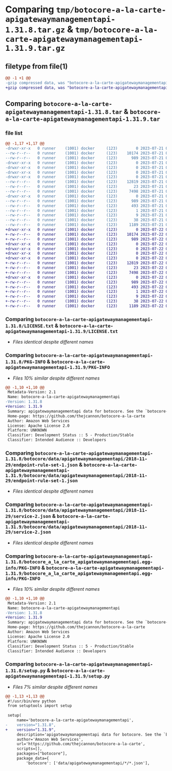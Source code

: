 # Comparing `tmp/botocore-a-la-carte-apigatewaymanagementapi-1.31.8.tar.gz` & `tmp/botocore-a-la-carte-apigatewaymanagementapi-1.31.9.tar.gz`

## filetype from file(1)

```diff
@@ -1 +1 @@
-gzip compressed data, was "botocore-a-la-carte-apigatewaymanagementapi-1.31.8.tar", last modified: Fri Jul 21 01:21:13 2023, max compression
+gzip compressed data, was "botocore-a-la-carte-apigatewaymanagementapi-1.31.9.tar", last modified: Sat Jul 22 01:20:16 2023, max compression
```

## Comparing `botocore-a-la-carte-apigatewaymanagementapi-1.31.8.tar` & `botocore-a-la-carte-apigatewaymanagementapi-1.31.9.tar`

### file list

```diff
@@ -1,17 +1,17 @@
-drwxr-xr-x   0 runner    (1001) docker     (123)        0 2023-07-21 01:21:13.002773 botocore-a-la-carte-apigatewaymanagementapi-1.31.8/
--rw-r--r--   0 runner    (1001) docker     (123)    10174 2023-07-21 01:21:12.000000 botocore-a-la-carte-apigatewaymanagementapi-1.31.8/LICENSE.txt
--rw-r--r--   0 runner    (1001) docker     (123)      989 2023-07-21 01:21:13.002773 botocore-a-la-carte-apigatewaymanagementapi-1.31.8/PKG-INFO
-drwxr-xr-x   0 runner    (1001) docker     (123)        0 2023-07-21 01:21:13.002773 botocore-a-la-carte-apigatewaymanagementapi-1.31.8/botocore/
-drwxr-xr-x   0 runner    (1001) docker     (123)        0 2023-07-21 01:21:13.002773 botocore-a-la-carte-apigatewaymanagementapi-1.31.8/botocore/data/
-drwxr-xr-x   0 runner    (1001) docker     (123)        0 2023-07-21 01:21:13.002773 botocore-a-la-carte-apigatewaymanagementapi-1.31.8/botocore/data/apigatewaymanagementapi/
-drwxr-xr-x   0 runner    (1001) docker     (123)        0 2023-07-21 01:21:13.002773 botocore-a-la-carte-apigatewaymanagementapi-1.31.8/botocore/data/apigatewaymanagementapi/2018-11-29/
--rw-r--r--   0 runner    (1001) docker     (123)    12819 2023-07-21 01:21:06.000000 botocore-a-la-carte-apigatewaymanagementapi-1.31.8/botocore/data/apigatewaymanagementapi/2018-11-29/endpoint-rule-set-1.json
--rw-r--r--   0 runner    (1001) docker     (123)       23 2023-07-21 01:21:06.000000 botocore-a-la-carte-apigatewaymanagementapi-1.31.8/botocore/data/apigatewaymanagementapi/2018-11-29/paginators-1.json
--rw-r--r--   0 runner    (1001) docker     (123)     7498 2023-07-21 01:21:06.000000 botocore-a-la-carte-apigatewaymanagementapi-1.31.8/botocore/data/apigatewaymanagementapi/2018-11-29/service-2.json
-drwxr-xr-x   0 runner    (1001) docker     (123)        0 2023-07-21 01:21:13.002773 botocore-a-la-carte-apigatewaymanagementapi-1.31.8/botocore_a_la_carte_apigatewaymanagementapi.egg-info/
--rw-r--r--   0 runner    (1001) docker     (123)      989 2023-07-21 01:21:12.000000 botocore-a-la-carte-apigatewaymanagementapi-1.31.8/botocore_a_la_carte_apigatewaymanagementapi.egg-info/PKG-INFO
--rw-r--r--   0 runner    (1001) docker     (123)      493 2023-07-21 01:21:12.000000 botocore-a-la-carte-apigatewaymanagementapi-1.31.8/botocore_a_la_carte_apigatewaymanagementapi.egg-info/SOURCES.txt
--rw-r--r--   0 runner    (1001) docker     (123)        1 2023-07-21 01:21:12.000000 botocore-a-la-carte-apigatewaymanagementapi-1.31.8/botocore_a_la_carte_apigatewaymanagementapi.egg-info/dependency_links.txt
--rw-r--r--   0 runner    (1001) docker     (123)        9 2023-07-21 01:21:12.000000 botocore-a-la-carte-apigatewaymanagementapi-1.31.8/botocore_a_la_carte_apigatewaymanagementapi.egg-info/top_level.txt
--rw-r--r--   0 runner    (1001) docker     (123)       38 2023-07-21 01:21:13.002773 botocore-a-la-carte-apigatewaymanagementapi-1.31.8/setup.cfg
--rw-r--r--   0 runner    (1001) docker     (123)     1189 2023-07-21 01:21:12.000000 botocore-a-la-carte-apigatewaymanagementapi-1.31.8/setup.py
+drwxr-xr-x   0 runner    (1001) docker     (123)        0 2023-07-22 01:20:16.232773 botocore-a-la-carte-apigatewaymanagementapi-1.31.9/
+-rw-r--r--   0 runner    (1001) docker     (123)    10174 2023-07-22 01:20:16.000000 botocore-a-la-carte-apigatewaymanagementapi-1.31.9/LICENSE.txt
+-rw-r--r--   0 runner    (1001) docker     (123)      989 2023-07-22 01:20:16.232773 botocore-a-la-carte-apigatewaymanagementapi-1.31.9/PKG-INFO
+drwxr-xr-x   0 runner    (1001) docker     (123)        0 2023-07-22 01:20:16.232773 botocore-a-la-carte-apigatewaymanagementapi-1.31.9/botocore/
+drwxr-xr-x   0 runner    (1001) docker     (123)        0 2023-07-22 01:20:16.232773 botocore-a-la-carte-apigatewaymanagementapi-1.31.9/botocore/data/
+drwxr-xr-x   0 runner    (1001) docker     (123)        0 2023-07-22 01:20:16.232773 botocore-a-la-carte-apigatewaymanagementapi-1.31.9/botocore/data/apigatewaymanagementapi/
+drwxr-xr-x   0 runner    (1001) docker     (123)        0 2023-07-22 01:20:16.232773 botocore-a-la-carte-apigatewaymanagementapi-1.31.9/botocore/data/apigatewaymanagementapi/2018-11-29/
+-rw-r--r--   0 runner    (1001) docker     (123)    12819 2023-07-22 01:20:09.000000 botocore-a-la-carte-apigatewaymanagementapi-1.31.9/botocore/data/apigatewaymanagementapi/2018-11-29/endpoint-rule-set-1.json
+-rw-r--r--   0 runner    (1001) docker     (123)       23 2023-07-22 01:20:09.000000 botocore-a-la-carte-apigatewaymanagementapi-1.31.9/botocore/data/apigatewaymanagementapi/2018-11-29/paginators-1.json
+-rw-r--r--   0 runner    (1001) docker     (123)     7498 2023-07-22 01:20:09.000000 botocore-a-la-carte-apigatewaymanagementapi-1.31.9/botocore/data/apigatewaymanagementapi/2018-11-29/service-2.json
+drwxr-xr-x   0 runner    (1001) docker     (123)        0 2023-07-22 01:20:16.232773 botocore-a-la-carte-apigatewaymanagementapi-1.31.9/botocore_a_la_carte_apigatewaymanagementapi.egg-info/
+-rw-r--r--   0 runner    (1001) docker     (123)      989 2023-07-22 01:20:16.000000 botocore-a-la-carte-apigatewaymanagementapi-1.31.9/botocore_a_la_carte_apigatewaymanagementapi.egg-info/PKG-INFO
+-rw-r--r--   0 runner    (1001) docker     (123)      493 2023-07-22 01:20:16.000000 botocore-a-la-carte-apigatewaymanagementapi-1.31.9/botocore_a_la_carte_apigatewaymanagementapi.egg-info/SOURCES.txt
+-rw-r--r--   0 runner    (1001) docker     (123)        1 2023-07-22 01:20:16.000000 botocore-a-la-carte-apigatewaymanagementapi-1.31.9/botocore_a_la_carte_apigatewaymanagementapi.egg-info/dependency_links.txt
+-rw-r--r--   0 runner    (1001) docker     (123)        9 2023-07-22 01:20:16.000000 botocore-a-la-carte-apigatewaymanagementapi-1.31.9/botocore_a_la_carte_apigatewaymanagementapi.egg-info/top_level.txt
+-rw-r--r--   0 runner    (1001) docker     (123)       38 2023-07-22 01:20:16.232773 botocore-a-la-carte-apigatewaymanagementapi-1.31.9/setup.cfg
+-rw-r--r--   0 runner    (1001) docker     (123)     1189 2023-07-22 01:20:16.000000 botocore-a-la-carte-apigatewaymanagementapi-1.31.9/setup.py
```

### Comparing `botocore-a-la-carte-apigatewaymanagementapi-1.31.8/LICENSE.txt` & `botocore-a-la-carte-apigatewaymanagementapi-1.31.9/LICENSE.txt`

 * *Files identical despite different names*

### Comparing `botocore-a-la-carte-apigatewaymanagementapi-1.31.8/PKG-INFO` & `botocore-a-la-carte-apigatewaymanagementapi-1.31.9/PKG-INFO`

 * *Files 10% similar despite different names*

```diff
@@ -1,10 +1,10 @@
 Metadata-Version: 2.1
 Name: botocore-a-la-carte-apigatewaymanagementapi
-Version: 1.31.8
+Version: 1.31.9
 Summary: apigatewaymanagementapi data for botocore. See the `botocore-a-la-carte` package for more info.
 Home-page: https://github.com/thejcannon/botocore-a-la-carte
 Author: Amazon Web Services
 License: Apache License 2.0
 Platform: UNKNOWN
 Classifier: Development Status :: 5 - Production/Stable
 Classifier: Intended Audience :: Developers
```

### Comparing `botocore-a-la-carte-apigatewaymanagementapi-1.31.8/botocore/data/apigatewaymanagementapi/2018-11-29/endpoint-rule-set-1.json` & `botocore-a-la-carte-apigatewaymanagementapi-1.31.9/botocore/data/apigatewaymanagementapi/2018-11-29/endpoint-rule-set-1.json`

 * *Files identical despite different names*

### Comparing `botocore-a-la-carte-apigatewaymanagementapi-1.31.8/botocore/data/apigatewaymanagementapi/2018-11-29/service-2.json` & `botocore-a-la-carte-apigatewaymanagementapi-1.31.9/botocore/data/apigatewaymanagementapi/2018-11-29/service-2.json`

 * *Files identical despite different names*

### Comparing `botocore-a-la-carte-apigatewaymanagementapi-1.31.8/botocore_a_la_carte_apigatewaymanagementapi.egg-info/PKG-INFO` & `botocore-a-la-carte-apigatewaymanagementapi-1.31.9/botocore_a_la_carte_apigatewaymanagementapi.egg-info/PKG-INFO`

 * *Files 10% similar despite different names*

```diff
@@ -1,10 +1,10 @@
 Metadata-Version: 2.1
 Name: botocore-a-la-carte-apigatewaymanagementapi
-Version: 1.31.8
+Version: 1.31.9
 Summary: apigatewaymanagementapi data for botocore. See the `botocore-a-la-carte` package for more info.
 Home-page: https://github.com/thejcannon/botocore-a-la-carte
 Author: Amazon Web Services
 License: Apache License 2.0
 Platform: UNKNOWN
 Classifier: Development Status :: 5 - Production/Stable
 Classifier: Intended Audience :: Developers
```

### Comparing `botocore-a-la-carte-apigatewaymanagementapi-1.31.8/setup.py` & `botocore-a-la-carte-apigatewaymanagementapi-1.31.9/setup.py`

 * *Files 7% similar despite different names*

```diff
@@ -1,13 +1,13 @@
 #!/usr/bin/env python
 from setuptools import setup
 
 setup(
     name='botocore-a-la-carte-apigatewaymanagementapi',
-    version="1.31.8",
+    version="1.31.9",
     description='apigatewaymanagementapi data for botocore. See the `botocore-a-la-carte` package for more info.',
     author='Amazon Web Services',
     url='https://github.com/thejcannon/botocore-a-la-carte',
     scripts=[],
     packages=["botocore"],
     package_data={
         'botocore': ['data/apigatewaymanagementapi/*/*.json'],
```

